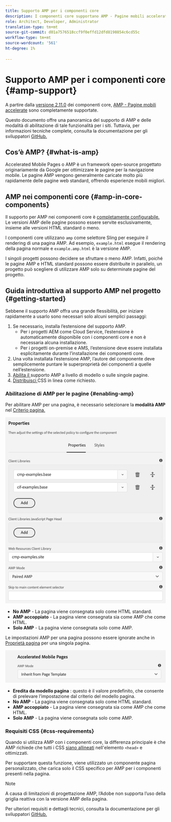 ```yaml
---
title: Supporto AMP per i componenti core
description: I componenti core supportano AMP - Pagine mobili accelerate
role: Architect, Developer, Administrator
translation-type: tm+mt
source-git-commit: d01a7576518ccf9f0effd12dfd8198854c6cd55c
workflow-type: tm+mt
source-wordcount: '561'
ht-degree: 1%

---
```



# Supporto AMP per i componenti core {#amp-support}

A partire dalla [versione 2.11.0](/help/versions.md) dei componenti core, [AMP - Pagine mobili accelerate](https://developers.google.com/amp) sono completamente supportate.

Questo documento offre una panoramica del supporto di AMP e delle modalità di abilitazione di tale funzionalità per i siti. Tuttavia, per informazioni tecniche complete, consulta la documentazione per gli sviluppatori [GitHub.](https://github.com/adobe/aem-core-wcm-components/tree/master/extensions/amp)

## Cos’è AMP? {#what-is-amp}

Accelerated Mobile Pages o AMP è un framework open-source progettato originariamente da Google per ottimizzare le pagine per la navigazione mobile. Le pagine AMP vengono generalmente caricate molto più rapidamente delle pagine web standard, offrendo esperienze mobili migliori.

## AMP nei componenti core {#amp-in-core-components}

Il supporto per AMP nei componenti core è [completamente configurabile.](#enabling-amp) Le versioni AMP delle pagine possono essere servite esclusivamente, insieme alle versioni HTML standard o meno.

I componenti core utilizzano `amp` come selettore Sling per eseguire il rendering di una pagina AMP. Ad esempio, `example.html` esegue il rendering della pagina normale e `example.amp.html` è la versione AMP.

I singoli progetti possono decidere se sfruttare o meno AMP. Infatti, poiché le pagine AMP e HTML standard possono essere distribuite in parallelo, un progetto può scegliere di utilizzare AMP solo su determinate pagine del progetto.

## Guida introduttiva al supporto AMP nel progetto {#getting-started}

Sebbene il supporto AMP offra una grande flessibilità, per iniziare rapidamente a usarlo sono necessari solo alcuni semplici passaggi:

1. Se necessario, installa l’estensione del supporto AMP.
   * Per i progetti AEM come Cloud Service, l’estensione è automaticamente disponibile con i componenti core e non è necessaria alcuna installazione.
   * Per i progetti on-premise e AMS, l’estensione deve essere installata esplicitamente durante l’installazione dei componenti core.
1. Una volta installata l’estensione AMP, l’autore del componente deve semplicemente puntare le superproprietà dei componenti a quelle nell’estensione.
1. [Abilita il ](#enabling-amp) supporto AMP a livello di modello o sulle singole pagine.
1. [Distribuisci ](#css-requirements) CSS in linea come richiesto.

### Abilitazione di AMP per le pagine {#enabling-amp}

Per abilitare AMP per una pagina, è necessario selezionare la **modalità AMP** nel [Criterio pagina.](https://docs.adobe.com/content/help/en/experience-manager-cloud-service/sites/authoring/features/templates.html#editing-a-template-page-policy-template-author-developer)

![Opzioni dei criteri di pagina AMP](/help/assets/amp-policy.png)

* **No AMP**  - La pagina viene consegnata solo come HTML standard.
* **AMP accoppiato**  - La pagina viene consegnata sia come AMP che come HTML.
* **Solo AMP**  - La pagina viene consegnata solo come AMP.

Le impostazioni AMP per una pagina possono essere ignorate anche in [Proprietà pagina](https://docs.adobe.com/content/help/it-IT/experience-manager-cloud-service/sites/authoring/fundamentals/page-properties.html) per una singola pagina.

![Proprietà pagina AMP](/help/assets/amp-page-properties.png)

* **Eredita da modello pagina** : questo è il valore predefinito, che consente di prelevare l’impostazione dal criterio del modello pagina.
* **No AMP**  - La pagina viene consegnata solo come HTML standard.
* **AMP accoppiato**  - La pagina viene consegnata sia come AMP che come HTML.
* **Solo AMP**  - La pagina viene consegnata solo come AMP.

### Requisiti CSS {#css-requirements}

Quando si utilizza AMP con i componenti core, la differenza principale è che AMP richiede che tutti i CSS [siano allineati](including-clientlibs.md#inlining) nell&#39;elemento `<head>` e ottimizzati.

Per supportare questa funzione, viene utilizzato un componente pagina personalizzato, che carica solo il CSS specifico per AMP per i componenti presenti nella pagina.

>[!NOTE]
>
>A causa di limitazioni di progettazione AMP, l’Adobe non supporta l’uso della griglia reattiva con la versione AMP della pagina.

Per ulteriori requisiti e dettagli tecnici, consulta la documentazione per gli sviluppatori [GitHub.](https://github.com/adobe/aem-core-wcm-components/tree/master/extensions/amp)
